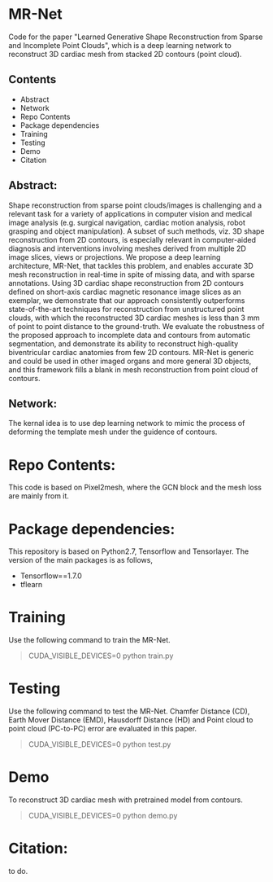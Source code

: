 # MR-Net
Code for the paper "Learned Generative Shape Reconstruction from Sparse and Incomplete Point Clouds", which is a deep learning network to reconstruct 3D cardiac mesh from stacked 2D contours (point cloud).
## Contents
- Abstract
- Network
- Repo Contents
- Package dependencies
- Training
- Testing
- Demo
- Citation

## Abstract:
Shape reconstruction from sparse point clouds/images is challenging and a relevant task for a variety of applications in computer vision and medical image analysis (e.g. surgical navigation, cardiac motion analysis, robot grasping and object manipulation). A subset of such methods, viz. 3D shape reconstruction from 2D contours, is especially relevant in computer-aided diagnosis and interventions involving meshes derived from multiple 2D image slices, views or projections. We propose a deep learning architecture, MR-Net, that tackles this problem, and enables accurate 3D mesh reconstruction in real-time in spite of missing data, and with sparse annotations. Using 3D cardiac shape reconstruction from 2D contours defined on short-axis cardiac magnetic resonance image slices as an exemplar, we demonstrate that our approach consistently outperforms state-of-the-art techniques for reconstruction from unstructured point clouds, with which the reconstructed 3D cardiac meshes is less than 3 mm of point to point distance to the ground-truth. We evaluate the robustness of the proposed approach to incomplete data and contours from automatic segmentation, and demonstrate its ability to reconstruct high-quality biventricular cardiac anatomies from few 2D contours. MR-Net is generic and could be used in other imaged organs and more general 3D objects, and this framework fills a blank in mesh reconstruction from point cloud of contours.
## Network:
The kernal idea is to use dep learning network to mimic the process of deforming the template mesh under the guidence of contours.

# Repo Contents:
This code is based on Pixel2mesh, where the GCN block and the mesh loss are mainly from it.

# Package dependencies:
This repository is based on Python2.7, Tensorflow and Tensorlayer.
The version of the main packages is as follows,
- Tensorflow==1.7.0
- tflearn

# Training
Use the following command to train the MR-Net.
> CUDA_VISIBLE_DEVICES=0 python train.py

# Testing
Use the following command to test the MR-Net. Chamfer Distance (CD), Earth Mover Distance (EMD), Hausdorff Distance (HD) and Point cloud to point cloud (PC-to-PC) error are evaluated in this paper.
> CUDA_VISIBLE_DEVICES=0 python test.py

# Demo
To reconstruct 3D cardiac mesh with pretrained model from contours.
> CUDA_VISIBLE_DEVICES=0 python demo.py

# Citation:
to do.

